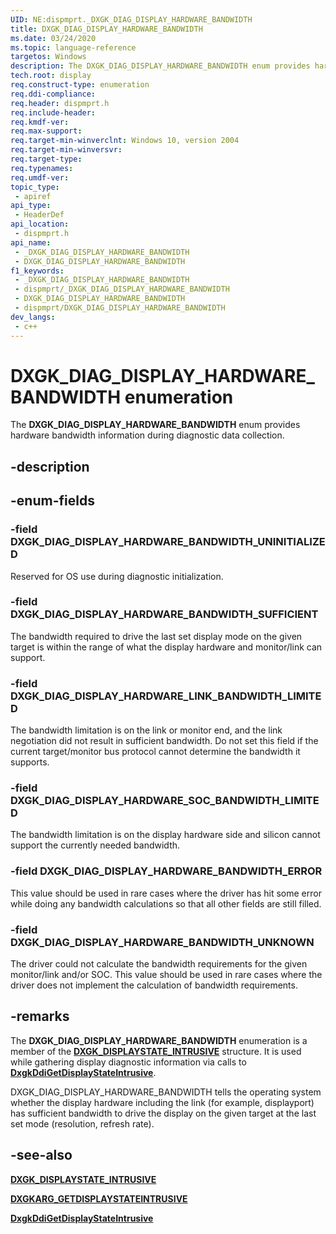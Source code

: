 ```yaml
---
UID: NE:dispmprt._DXGK_DIAG_DISPLAY_HARDWARE_BANDWIDTH
title: DXGK_DIAG_DISPLAY_HARDWARE_BANDWIDTH
ms.date: 03/24/2020
ms.topic: language-reference
targetos: Windows
description: The DXGK_DIAG_DISPLAY_HARDWARE_BANDWIDTH enum provides hardware bandwidth information during diagnostic data collection.
tech.root: display
req.construct-type: enumeration
req.ddi-compliance: 
req.header: dispmprt.h
req.include-header: 
req.kmdf-ver: 
req.max-support: 
req.target-min-winverclnt: Windows 10, version 2004
req.target-min-winversvr: 
req.target-type: 
req.typenames: 
req.umdf-ver: 
topic_type:
 - apiref
api_type:
 - HeaderDef
api_location:
 - dispmprt.h
api_name:
 - _DXGK_DIAG_DISPLAY_HARDWARE_BANDWIDTH
 - DXGK_DIAG_DISPLAY_HARDWARE_BANDWIDTH
f1_keywords:
 - _DXGK_DIAG_DISPLAY_HARDWARE_BANDWIDTH
 - dispmprt/_DXGK_DIAG_DISPLAY_HARDWARE_BANDWIDTH
 - DXGK_DIAG_DISPLAY_HARDWARE_BANDWIDTH
 - dispmprt/DXGK_DIAG_DISPLAY_HARDWARE_BANDWIDTH
dev_langs:
 - c++
---
```


# DXGK_DIAG_DISPLAY_HARDWARE_BANDWIDTH enumeration

The **DXGK_DIAG_DISPLAY_HARDWARE_BANDWIDTH** enum provides hardware bandwidth information during diagnostic data collection.


## -description

## -enum-fields

### -field DXGK_DIAG_DISPLAY_HARDWARE_BANDWIDTH_UNINITIALIZED

Reserved for OS use during diagnostic initialization.

### -field DXGK_DIAG_DISPLAY_HARDWARE_BANDWIDTH_SUFFICIENT

The bandwidth required to drive the last set display mode on the given target is within the range of what the display hardware and monitor/link can support.

### -field DXGK_DIAG_DISPLAY_HARDWARE_LINK_BANDWIDTH_LIMITED

The bandwidth limitation is on the link or monitor end, and the link negotiation did not result in sufficient bandwidth. Do not set this field if the current target/monitor bus protocol cannot determine the bandwidth it supports.

### -field DXGK_DIAG_DISPLAY_HARDWARE_SOC_BANDWIDTH_LIMITED

The bandwidth limitation is on the display hardware side and silicon cannot support the currently needed bandwidth.

### -field DXGK_DIAG_DISPLAY_HARDWARE_BANDWIDTH_ERROR

This value should be used in rare cases where the driver has hit some error while doing any bandwidth calculations so that all other fields are still filled.

### -field DXGK_DIAG_DISPLAY_HARDWARE_BANDWIDTH_UNKNOWN

The driver could not calculate the bandwidth requirements for the given monitor/link and/or SOC. This value should be used in rare cases where the driver does not implement the calculation of bandwidth requirements.

## -remarks

The **DXGK_DIAG_DISPLAY_HARDWARE_BANDWIDTH** enumeration is a member of the [**DXGK_DISPLAYSTATE_INTRUSIVE**](ns-dispmprt-dxgk_displaystate_intrusive.md) structure. It is used while gathering display diagnostic information via calls to [**DxgkDdiGetDisplayStateIntrusive**](nc-dispmprt-dxgkddi_getdisplaystateintrusive.md).

DXGK_DIAG_DISPLAY_HARDWARE_BANDWIDTH tells the operating system whether the display hardware including the link (for example, displayport) has sufficient bandwidth to drive the display on the given target at the last set mode (resolution, refresh rate).

## -see-also

[**DXGK_DISPLAYSTATE_INTRUSIVE**](ns-dispmprt-dxgk_displaystate_intrusive.md)

[**DXGKARG_GETDISPLAYSTATEINTRUSIVE**](ns-dispmprt-dxgkarg_getdisplaystateintrusive.md)

[**DxgkDdiGetDisplayStateIntrusive**](nc-dispmprt-dxgkddi_getdisplaystateintrusive.md)

